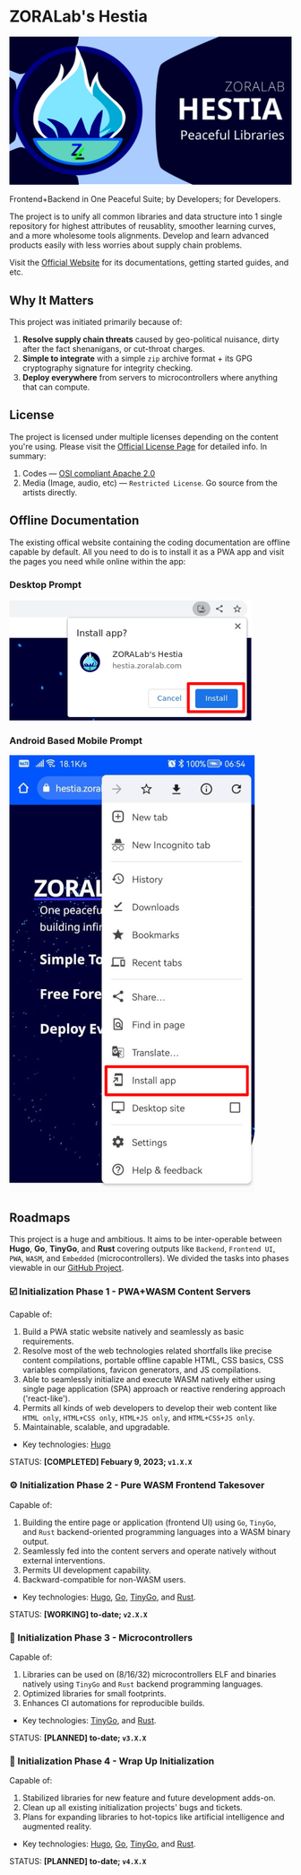 # ZORALab's Hestia
![Banner](artworks/logos/zoralab-hestia-1200x630.svg)

Frontend+Backend in One Peaceful Suite; by Developers; for Developers.

The project is to unify all common libraries and data structure into 1 single
repository for highest attributes of reusablity, smoother learning curves, and a
more wholesome tools alignments. Develop and learn advanced products easily with
less worries about supply chain problems.

Visit the [Official Website](https://hestia.zoralab.com) for its documentations,
getting started guides, and etc.




## Why It Matters
This project was initiated primarily because of:

1. **Resolve supply chain threats** caused by geo-political nuisance, dirty
   after the fact shenanigans, or cut-throat charges.
2. **Simple to integrate** with a simple `zip` archive format + its GPG
   cryptography signature for integrity checking.
3. **Deploy everywhere** from servers to microcontrollers where anything that
   can compute.



## License
The project is licensed under multiple licenses depending on the content you're
using. Please visit the
[Official License Page](https://hestia.zoralab.com/licenses) for detailed info.
In summary:

1. Codes — [OSI compliant Apache 2.0](https://opensource.org/license/apache-2-0/)
2. Media (Image, audio, etc) — `Restricted License`. Go source from the artists
   directly.




## Offline Documentation
The existing offical website containing the coding documentation are offline
capable by default. All you need to do is to install it as a PWA app and visit
the pages you need while online within the app:

### Desktop Prompt

![Desktop Install](artworks/screenshots/desktop-install.jpg)


### Android Based Mobile Prompt

![Mobile Install](artworks/screenshots/mobile-install.jpg)




## Roadmaps
This project is a huge and ambitious. It aims to be inter-operable between
**Hugo**, **Go**, **TinyGo**, and **Rust** covering outputs like `Backend`,
`Frontend UI`, `PWA`, `WASM`, and `Embedded` (microcontrollers). We divided the
tasks into phases viewable in our
[GitHub Project](https://github.com/orgs/ZORALab/projects/6).


### ☑️ Initialization Phase 1 - PWA+WASM Content Servers
Capable of:

1. Build a PWA static website natively and seamlessly as basic requirements.
2. Resolve most of the web technologies related shortfalls like precise content
   compilations, portable offline capable HTML, CSS basics, CSS variables
   compilations, favicon generators, and JS compilations.
3. Able to seamlessly initialize and execute WASM natively either using
   single page application (SPA) approach or reactive rendering approach
   ('react-like').
4. Permits all kinds of web developers to develop their web content like
   `HTML only`, `HTML+CSS only`, `HTML+JS only`, and `HTML+CSS+JS only`.
5. Maintainable, scalable, and upgradable.

* Key technologies: [Hugo](https://gohugo.io/)

STATUS: **[COMPLETED] Febuary 9, 2023; `v1.X.X`**


### ⚙️ Initialization Phase 2 - Pure WASM Frontend Takesover
Capable of:

1. Building the entire page or application (frontend UI) using `Go`, `TinyGo`,
   and `Rust` backend-oriented programming languages into a WASM binary output.
2. Seamlessly fed into the content servers and operate natively without external
   interventions.
3. Permits UI development capability.
4. Backward-compatible for non-WASM users.

* Key technologies: [Hugo](https://gohugo.io/), [Go](https://go.dev/),
  [TinyGo](https://tinygo.org/), and [Rust](https://rust-lang.org/).

STATUS: **[WORKING] to-date; `v2.X.X`**


### 🔖 Initialization Phase 3 - Microcontrollers
Capable of:

1. Libraries can be used on (8/16/32) microcontrollers ELF and binaries natively
   using `TinyGo` and `Rust` backend programming languages.
2. Optimized libraries for small footprints.
3. Enhances CI automations for reproducible builds.

* Key technologies: [TinyGo](https://tinygo.org/), and
  [Rust](https://rust-lang.org/).

STATUS: **[PLANNED] to-date; `v3.X.X`**


### 🔖 Initialization Phase 4 - Wrap Up Initialization
Capable of:

1. Stabilized libraries for new feature and future development adds-on.
2. Clean up all existing initialization projects' bugs and tickets.
3. Plans for expanding libraries to hot-topics like artificial intelligence and
   augmented reality.

* Key technologies: [Hugo](https://gohugo.io/), [Go](https://go.dev/),
  [TinyGo](https://tinygo.org/), and [Rust](https://rust-lang.org/).

STATUS: **[PLANNED] to-date; `v4.X.X`**
